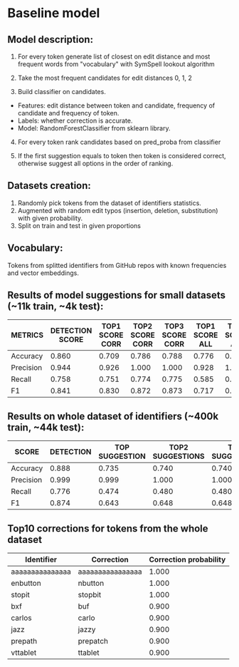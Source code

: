 # Baseline model

## Model description:

1. For every token generate list of closest on edit distance and most frequent words from "vocabulary" with SymSpell lookout algorithm

2. Take the most frequent candidates for edit distances 0, 1, 2

3. Build classifier on candidates.
* Features: edit distance between token and candidate, frequency of candidate and frequency of token.
* Labels: whether correction is accurate.
* Model: RandomForestClassifier from sklearn library.

4. For every token rank candidates based on pred_proba from classifier

5. If the first suggestion equals to token then token is considered correct, otherwise suggest all options in the order of ranking.


## Datasets creation:
1. Randomly pick tokens from the dataset of identifiers statistics.
1. Augmented with random edit typos (insertion, deletion, substitution) with given probability.
1. Split on train and test in given proportions


## Vocabulary:
Tokens from splitted identifiers from GitHub repos with known frequencies and vector embeddings.


## Results of model suggestions for small datasets (~11k train, ~4k test):

METRICS        |DETECTION SCORE|TOP1 SCORE CORR|TOP2 SCORE CORR|TOP3 SCORE CORR|TOP1 SCORE ALL |TOP2 SCORE ALL |TOP3 SCORE ALL 
---------------|---------------|---------------|---------------|---------------|---------------|---------------|---------------
Accuracy       |         0.860 |         0.709 |         0.786 |         0.788 |         0.776 |         0.806 |         0.807 
Precision      |         0.944 |         0.926 |         1.000 |         1.000 |         0.928 |         1.000 |         1.000 
Recall         |         0.758 |         0.751 |         0.774 |         0.775 |         0.585 |         0.602 |         0.603 
F1             |         0.841 |         0.830 |         0.872 |         0.873 |         0.717 |         0.751 |         0.752 



## Results on whole dataset of identifiers (~400k train, ~44k test):

SCORE | DETECTION | TOP SUGGESTION | TOP2 SUGGESTIONS | TOP3 SUGGESTIONS
----- | --------- | -------------- | ---------------- | ----------------
Accuracy | 0.888 | 0.735 | 0.740 | 0.740
Precision | 0.999 | 0.999 | 1.000 | 1.000
Recall | 0.776 | 0.474 | 0.480 | 0.480
F1 | 0.874 | 0.643 | 0.648 | 0.648


## Top10 corrections for tokens from the whole dataset

Identifier      | Correction | Correction probability
--------------- | ---------- | ----------------------
aaaaaaaaaaaaaaa | aaaaaaaaaaaaaaaa | 1.000
enbutton   | nbutton  | 1.000
stopit  | stopbit  | 1.000
bxf     | buf  | 0.900
carlos  | carlo | 0.900
jazz    | jazzy | 0.900
prepath  | prepatch | 0.900
vttablet | ttablet  | 0.900
